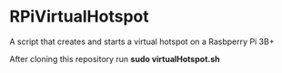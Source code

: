 # RPiVirtualHotspot
A script that creates and starts a virtual hotspot on a Rasbperry Pi 3B+

After cloning this repository run **sudo virtualHotspot.sh**
